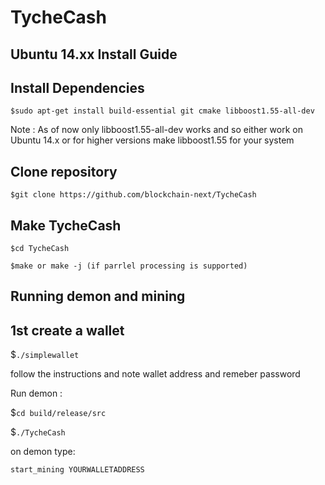 # TycheCash
## Ubuntu 14.xx Install Guide

## Install Dependencies 
`$sudo apt-get install build-essential git cmake libboost1.55-all-dev` 

Note : As of now only libboost1.55-all-dev works and so either work on Ubuntu 14.x or for higher versions make libboost1.55 for your system

## Clone repository

`$git clone https://github.com/blockchain-next/TycheCash`

## Make TycheCash

`$cd TycheCash`

`$make or make -j (if parrlel processing is supported)`

## Running demon and mining

## 1st create a wallet
$`./simplewallet`

follow the instructions and note wallet address and remeber password

Run demon :

$`cd build/release/src`

$`./TycheCash`

on demon type:

`start_mining YOURWALLETADDRESS`
